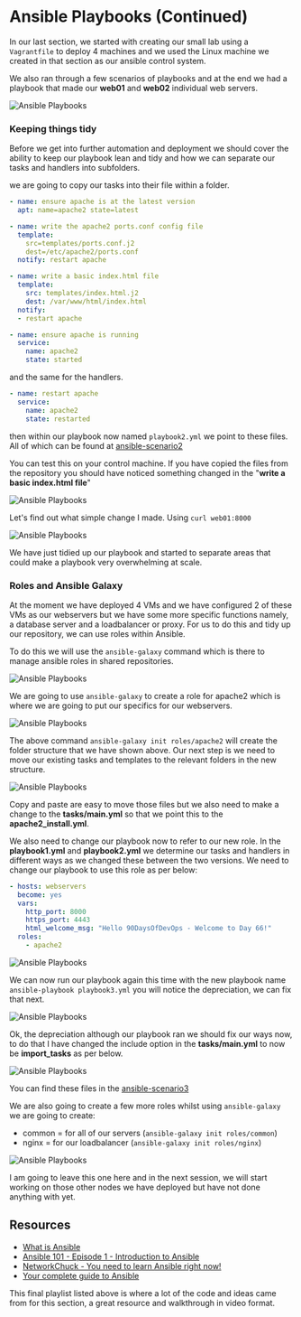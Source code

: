 # Ansible Playbooks (Continued)

In our last section, we started with creating our small lab using a `Vagrantfile` to deploy 4 machines and we used the Linux machine we created in that section as our ansible control system.

We also ran through a few scenarios of playbooks and at the end we had a playbook that made our **web01** and **web02** individual web servers.

![Ansible Playbooks](Image/../../Image/Ansible-Playbook001.png)

### Keeping things tidy

Before we get into further automation and deployment we should cover the ability to keep our playbook lean and tidy and how we can separate our tasks and handlers into subfolders.

we are going to copy our tasks into their file within a folder.

```Yaml
- name: ensure apache is at the latest version
  apt: name=apache2 state=latest

- name: write the apache2 ports.conf config file
  template:
    src=templates/ports.conf.j2
    dest=/etc/apache2/ports.conf
  notify: restart apache

- name: write a basic index.html file
  template:
    src: templates/index.html.j2
    dest: /var/www/html/index.html
  notify:
  - restart apache

- name: ensure apache is running
  service:
    name: apache2
    state: started
```

and the same for the handlers.

```Yaml
- name: restart apache
  service:
    name: apache2
    state: restarted
```

then within our playbook now named `playbook2.yml` we point to these files. All of which can be found at [ansible-scenario2](/Scripts/Configmgmt/ansible-scenario2.zip)

You can test this on your control machine. If you have copied the files from the repository you should have noticed something changed in the "**write a basic index.html file**"

![Ansible Playbooks](Image/../../Image/Ansible-Playbook002.png)

Let's find out what simple change I made. Using `curl web01:8000`

![Ansible Playbooks](Image/../../Image/Ansible-Playbook003.png)

We have just tidied up our playbook and started to separate areas that could make a playbook very overwhelming at scale.

### Roles and Ansible Galaxy

At the moment we have deployed 4 VMs and we have configured 2 of these VMs as our webservers but we have some more specific functions namely, a database server and a loadbalancer or proxy. For us to do this and tidy up our repository, we can use roles within Ansible.

To do this we will use the `ansible-galaxy` command which is there to manage ansible roles in shared repositories.

![Ansible Playbooks](Image/../../Image/Ansible-Playbook004.png)

We are going to use `ansible-galaxy` to create a role for apache2 which is where we are going to put our specifics for our webservers.

![Ansible Playbooks](Image/../../Image/Ansible-Playbook005.png)

The above command `ansible-galaxy init roles/apache2` will create the folder structure that we have shown above. Our next step is we need to move our existing tasks and templates to the relevant folders in the new structure.

![Ansible Playbooks](Image/../../Image/Ansible-Playbook006.png)

Copy and paste are easy to move those files but we also need to make a change to the **tasks/main.yml** so that we point this to the **apache2_install.yml**.

We also need to change our playbook now to refer to our new role. In the **playbook1.yml** and **playbook2.yml** we determine our tasks and handlers in different ways as we changed these between the two versions. We need to change our playbook to use this role as per below:

```Yaml
- hosts: webservers
  become: yes
  vars:
    http_port: 8000
    https_port: 4443
    html_welcome_msg: "Hello 90DaysOfDevOps - Welcome to Day 66!"
  roles:
    - apache2
```

![Ansible Playbooks](Image/../../Image/Ansible-Playbook007.png)

We can now run our playbook again this time with the new playbook name `ansible-playbook playbook3.yml` you will notice the depreciation, we can fix that next.

![Ansible Playbooks](Image/../../Image/Ansible-Playbook008.png)

Ok, the depreciation although our playbook ran we should fix our ways now, to do that I have changed the include option in the **tasks/main.yml** to now be **import_tasks** as per below.

![Ansible Playbooks](Image/../../Image/Ansible-Playbook009.png)

You can find these files in the [ansible-scenario3](/Scripts/Configmgmt/ansible-scenario3.zip)

We are also going to create a few more roles whilst using `ansible-galaxy` we are going to create:

- common = for all of our servers (`ansible-galaxy init roles/common`)
- nginx = for our loadbalancer (`ansible-galaxy init roles/nginx`)

![Ansible Playbooks](Image/../../Image/Ansible-Playbook0010.png)

I am going to leave this one here and in the next session, we will start working on those other nodes we have deployed but have not done anything with yet.

## Resources

- [What is Ansible](https://www.youtube.com/watch?v=1id6ERvfozo)
- [Ansible 101 - Episode 1 - Introduction to Ansible](https://www.youtube.com/watch?v=goclfp6a2IQ)
- [NetworkChuck - You need to learn Ansible right now!](https://www.youtube.com/watch?v=5hycyr-8EKs&t=955s)
- [Your complete guide to Ansible](https://www.youtube.com/playlist?list=PLnFWJCugpwfzTlIJ-JtuATD2MBBD7_m3u)

This final playlist listed above is where a lot of the code and ideas came from for this section, a great resource and walkthrough in video format.